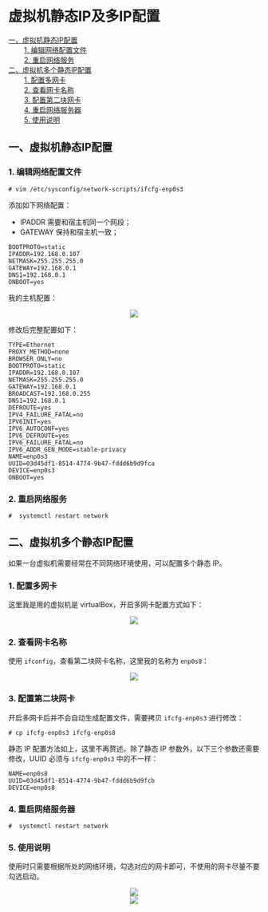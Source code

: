 # 虚拟机静态IP及多IP配置

<nav>
<a href="#一虚拟机静态IP配置">一、虚拟机静态IP配置</a><br/>
&nbsp;&nbsp;&nbsp;&nbsp;&nbsp;&nbsp;&nbsp;&nbsp;<a href="#1-编辑网络配置文件">1. 编辑网络配置文件</a><br/>
&nbsp;&nbsp;&nbsp;&nbsp;&nbsp;&nbsp;&nbsp;&nbsp;<a href="#2-重启网络服务">2. 重启网络服务</a><br/>
<a href="#二虚拟机多个静态IP配置">二、虚拟机多个静态IP配置</a><br/>
&nbsp;&nbsp;&nbsp;&nbsp;&nbsp;&nbsp;&nbsp;&nbsp;<a href="#1-配置多网卡">1. 配置多网卡</a><br/>
&nbsp;&nbsp;&nbsp;&nbsp;&nbsp;&nbsp;&nbsp;&nbsp;<a href="#2-查看网卡名称">2. 查看网卡名称</a><br/>
&nbsp;&nbsp;&nbsp;&nbsp;&nbsp;&nbsp;&nbsp;&nbsp;<a href="#3-配置第二块网卡">3. 配置第二块网卡</a><br/>
&nbsp;&nbsp;&nbsp;&nbsp;&nbsp;&nbsp;&nbsp;&nbsp;<a href="#4-重启网络服务器">4. 重启网络服务器</a><br/>
&nbsp;&nbsp;&nbsp;&nbsp;&nbsp;&nbsp;&nbsp;&nbsp;<a href="#5-使用说明">5. 使用说明</a><br/>
</nav>



## 一、虚拟机静态IP配置

### 1. 编辑网络配置文件

```shell
# vim /etc/sysconfig/network-scripts/ifcfg-enp0s3
```

添加如下网络配置：

+ IPADDR 需要和宿主机同一个网段；
+ GATEWAY 保持和宿主机一致；

```properties
BOOTPROTO=static
IPADDR=192.168.0.107
NETMASK=255.255.255.0
GATEWAY=192.168.0.1
DNS1=192.168.0.1
ONBOOT=yes
```

我的主机配置：

<div align="center"> <img  src="https://gitee.com/heibaiying/BigData-Notes/raw/master/pictures/ipconfig.png"/> </div>

修改后完整配置如下：

```properties
TYPE=Ethernet
PROXY_METHOD=none
BROWSER_ONLY=no
BOOTPROTO=static
IPADDR=192.168.0.107
NETMASK=255.255.255.0
GATEWAY=192.168.0.1
BROADCAST=192.168.0.255
DNS1=192.168.0.1
DEFROUTE=yes
IPV4_FAILURE_FATAL=no
IPV6INIT=yes
IPV6_AUTOCONF=yes
IPV6_DEFROUTE=yes
IPV6_FAILURE_FATAL=no
IPV6_ADDR_GEN_MODE=stable-privacy
NAME=enp0s3
UUID=03d45df1-8514-4774-9b47-fddd6b9d9fca
DEVICE=enp0s3
ONBOOT=yes
```

### 2. 重启网络服务

```shell
#  systemctl restart network
```



## 二、虚拟机多个静态IP配置

如果一台虚拟机需要经常在不同网络环境使用，可以配置多个静态 IP。

### 1. 配置多网卡

这里我是用的虚拟机是 virtualBox，开启多网卡配置方式如下：

<div align="center"> <img  src="https://gitee.com/heibaiying/BigData-Notes/raw/master/pictures/virtualbox-multi-network.png"/> </div>

### 2. 查看网卡名称

使用 `ifconfig`，查看第二块网卡名称，这里我的名称为 `enp0s8`：

<div align="center"> <img  src="https://gitee.com/heibaiying/BigData-Notes/raw/master/pictures/mutli-net-ip.png"/> </div>

### 3. 配置第二块网卡

开启多网卡后并不会自动生成配置文件，需要拷贝 `ifcfg-enp0s3` 进行修改：

```shell
# cp ifcfg-enp0s3 ifcfg-enp0s8
```

静态 IP 配置方法如上，这里不再赘述。除了静态 IP 参数外，以下三个参数还需要修改，UUID 必须与 `ifcfg-enp0s3` 中的不一样：

```properties
NAME=enp0s8
UUID=03d45df1-8514-4774-9b47-fddd6b9d9fcb
DEVICE=enp0s8
```

### 4. 重启网络服务器

```shell
#  systemctl restart network
```

### 5. 使用说明

使用时只需要根据所处的网络环境，勾选对应的网卡即可，不使用的网卡尽量不要勾选启动。

<div align="center"> <img  src="https://gitee.com/heibaiying/BigData-Notes/raw/master/pictures/virtualbox启用网络.png"/> </div>


<div align="center"> <img  src="https://gitee.com/heibaiying/BigData-Notes/raw/master/pictures/weixin-desc.png"/> </div>